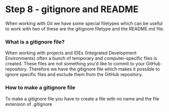 # Step 8 - gitignore and README

When working with Git we have some special filetypes which can be useful to work with two of these are the gitignore filetype and the README.md file.

### What is a gitignore file?
When working with projects and IDEs (Integrated Development Environments) often a bunch of temporary and computer-specific files is created. These files are not something you'd like to commit to your GitHub repository. Therefore we have the gitignore file which makes it possible to ignore specific files and exclude them from the GitHub repository.

### How to make a gitignore file
To make a gitignore file you have to create a file with no name and the file extension of .gitignore